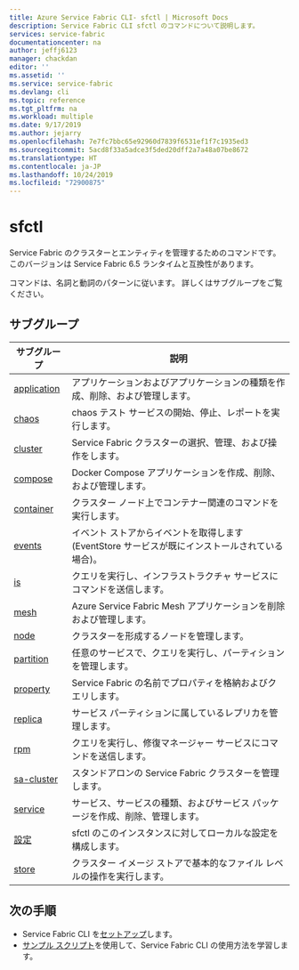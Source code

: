 ```yaml
---
title: Azure Service Fabric CLI- sfctl | Microsoft Docs
description: Service Fabric CLI sfctl のコマンドについて説明します。
services: service-fabric
documentationcenter: na
author: jeffj6123
manager: chackdan
editor: ''
ms.assetid: ''
ms.service: service-fabric
ms.devlang: cli
ms.topic: reference
ms.tgt_pltfrm: na
ms.workload: multiple
ms.date: 9/17/2019
ms.author: jejarry
ms.openlocfilehash: 7e7fc7bbc65e92960d7839f6531ef1f7c1935ed3
ms.sourcegitcommit: 5acd8f33a5adce3f5ded20dff2a7a48a07be8672
ms.translationtype: HT
ms.contentlocale: ja-JP
ms.lasthandoff: 10/24/2019
ms.locfileid: "72900875"
---
```

# <a name="sfctl"></a>sfctl
Service Fabric のクラスターとエンティティを管理するためのコマンドです。 このバージョンは Service Fabric 6.5 ランタイムと互換性があります。

コマンドは、名詞と動詞のパターンに従います。 詳しくはサブグループをご覧ください。

## <a name="subgroups"></a>サブグループ
|サブグループ|説明|
| --- | --- |
| [application](service-fabric-sfctl-application.md) | アプリケーションおよびアプリケーションの種類を作成、削除、および管理します。 |
| [chaos](service-fabric-sfctl-chaos.md) | chaos テスト サービスの開始、停止、レポートを実行します。 |
| [cluster](service-fabric-sfctl-cluster.md) | Service Fabric クラスターの選択、管理、および操作をします。 |
| [compose](service-fabric-sfctl-compose.md) | Docker Compose アプリケーションを作成、削除、および管理します。 |
| [container](service-fabric-sfctl-container.md) | クラスター ノード上でコンテナー関連のコマンドを実行します。 |
| [events](service-fabric-sfctl-events.md) | イベント ストアからイベントを取得します (EventStore サービスが既にインストールされている場合)。 |
| [is](service-fabric-sfctl-is.md) | クエリを実行し、インフラストラクチャ サービスにコマンドを送信します。 |
| [mesh](service-fabric-sfctl-mesh.md) | Azure Service Fabric Mesh アプリケーションを削除および管理します。 |
| [node](service-fabric-sfctl-node.md) | クラスターを形成するノードを管理します。 |
| [partition](service-fabric-sfctl-partition.md) | 任意のサービスで、クエリを実行し、パーティションを管理します。 |
| [property](service-fabric-sfctl-property.md) | Service Fabric の名前でプロパティを格納およびクエリします。 |
| [replica](service-fabric-sfctl-replica.md) | サービス パーティションに属しているレプリカを管理します。 |
| [rpm](service-fabric-sfctl-rpm.md) | クエリを実行し、修復マネージャー サービスにコマンドを送信します。 |
| [sa-cluster](service-fabric-sfctl-sa-cluster.md) | スタンドアロンの Service Fabric クラスターを管理します。 |
| [service](service-fabric-sfctl-service.md) | サービス、サービスの種類、およびサービス パッケージを作成、削除、管理します。 |
| [設定](service-fabric-sfctl-settings.md) | sfctl のこのインスタンスに対してローカルな設定を構成します。 |
| [store](service-fabric-sfctl-store.md) | クラスター イメージ ストアで基本的なファイル レベルの操作を実行します。 |

## <a name="next-steps"></a>次の手順
- Service Fabric CLI を[セットアップ](service-fabric-cli.md)します。
- [サンプル スクリプト](/azure/service-fabric/scripts/sfctl-upgrade-application)を使用して、Service Fabric CLI の使用方法を学習します。